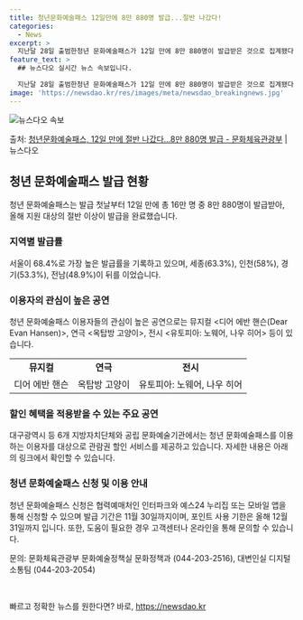 ```yaml
---
title: 청년문화예술패스 12일만에 8만 880명 발급...절반 나갔다!
categories:
  - News
excerpt: >
  지난달 28일 출범한청년 문화예술패스가 12일 만에 8만 880명이 발급받은 것으로 집계됐다. 이는 올해 지…
feature_text: >
  ## 뉴스다오 실시간 뉴스 속보입니다.

  지난달 28일 출범한청년 문화예술패스가 12일 만에 8만 880명이 발급받은 것으로 집계됐다. 이는 올해 지…
image: 'https://newsdao.kr/res/images/meta/newsdao_breakingnews.jpg'
---
```


![뉴스다오 속보](https://newsdao.kr/res/images/meta/newsdao_breakingnews.jpg)

<p>출처: <a href="https://newsdao.kr/3572" rel="dofollow">청년문화예술패스, 12일 만에 절반 나갔다…8만 880명 발급 - 문화체육관광부</a> | 뉴스다오</p>

<h2 data-ke-size="size26">청년 문화예술패스 발급 현황</h2>

<p data-ke-size="size16">청년 문화예술패스는 발급 첫날부터 12일 만에 총 16만 명 중 8만 880명이 발급받아, 올해 지원 대상의 절반 이상이 발급을 완료했습니다.</p>

<h3>지역별 발급률</h3>
<p data-ke-size="size16">서울이 68.4%로 가장 높은 발급률을 기록하고 있으며, 세종(63.3%), 인천(58%), 경기(53.3%), 전남(48.9%)이 뒤를 이었습니다.</p>

<h3>이용자의 관심이 높은 공연</h3>
<p data-ke-size="size16">청년 문화예술패스 이용자들의 관심이 높은 공연으로는 뮤지컬 &lt;디어 에반 핸슨(Dear Evan Hansen)&gt;, 연극 &lt;옥탑방 고양이&gt;, 전시 &lt;유토피아: 노웨어, 나우 히어&gt; 등이 있습니다.</p>

<table>
	<tr>
		<td style="text-align: center; height: 17px;"><b>뮤지컬</b></td>
		<td style="text-align: center; height: 17px;"><b>연극</b></td>
		<td style="text-align: center; height: 17px;"><b>전시</b></td>
	</tr>
	<tr>
		<td style="text-align: center; height: 17px;">디어 에반 핸슨</td>
		<td style="text-align: center; height: 17px;">옥탑방 고양이</td>
		<td style="text-align: center; height: 17px;">유토피아: 노웨어, 나우 히어</td>
	</tr>
</table>

<h3>할인 혜택을 적용받을 수 있는 주요 공연</h3>
<p data-ke-size="size16">대구광역시 등 6개 지방자치단체와 공립 문화예술기관에서는 청년 문화예술패스를 이용하는 이용자를 대상으로 관람권 할인 서비스를 제공하고 있습니다. 자세한 내용은 아래의 링크에서 확인할 수 있습니다.</p>

<h3>청년 문화예술패스 신청 및 이용 안내</h3>
<p data-ke-size="size16">청년 문화예술패스 신청은 협력예매처인 인터파크와 예스24 누리집 또는 모바일 앱을 통해 신청할 수 있으며 발급 기간은 11월 30일까지이며, 포인트 사용 기한은 올해 12월 31일까지 입니다. 또한, 도움이 필요한 경우 고객센터나 온라인을 통해 문의할 수 있습니다.</p>

<p data-ke-size="size16">문의: 문화체육관광부 문화예술정책실 문화정책과 (044-203-2516), 대변인실 디지털소통팀 (044-203-2054)</p>

<p data-ke-size="size16">&nbsp;</p> 

빠르고 정확한 뉴스를 원한다면? 바로, <a href="https://newsdao.kr" rel="dofollow">https://newsdao.kr</a>


